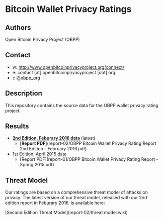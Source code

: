 Bitcoin Wallet Privacy Ratings
==============================

## Authors

Open Bitcoin Privacy Project (OBPP)

## Contact

* w: http://www.openbitcoinprivacyproject.org/connect/
* e: contact [at] openbitcoinprivacyproject [dot] org
* t: [@obpp_org](https://twitter.com/obpp_org)

## Description

This repository contains the source data for the OBPP wallet privacy rating project.

## Results

* [**2nd Edition, Feburary 2016 data**](report-02/) (latest)
  * [**Report PDF**](report-02/OBPP Bitcoin Wallet Privacy Rating Report 2nd Edition - February 2016.pdf)
* [1st Edition, April 2015 data](report-01/)
  * [Report PDF](report-01/OBPP Bitcoin Wallet Privacy Rating Report - Spring 2015.pdf)

## Threat Model

Our ratings are based on a comprehensive threat model of attacks on privacy. The latest version of our threat model, released with our 2nd edition report in Feburary 2016, is available here:

[Second Edition Threat Model](report-02/threat model.wiki)
